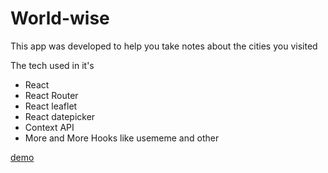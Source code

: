 <h1> World-wise</h1>
<p>This app was developed to help you take notes about the cities you visited</p>
<p>The tech used in it's</p>
<ul>
    <li>React</li>
    <li>React Router</li>
    <li>React leaflet</li>
    <li>React datepicker</li>
    <li>Context API</li>
    <li>More and More Hooks like usememe and other </li>
</ul>
<p><a href="https://world-wise-ruddy.vercel.app/">demo</a></p>
